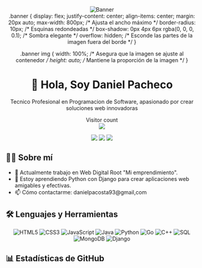 <div align="center">
  <div class="banner">
  <img src="https://i.pinimg.com/736x/17/fa/12/17fa123af066c303b45d7c79afdf99e0.jpg" alt="Banner">
  </div>
  .banner {
  display: flex;
  justify-content: center;
  align-items: center;
  margin: 20px auto;
  max-width: 800px; /* Ajusta el ancho máximo */
  border-radius: 10px; /* Esquinas redondeadas */
  box-shadow: 0px 4px 6px rgba(0, 0, 0, 0.1); /* Sombra elegante */
  overflow: hidden; /* Esconde las partes de la imagen fuera del borde */
}

.banner img {
  width: 100%; /* Asegura que la imagen se ajuste al contenedor */
  height: auto; /* Mantiene la proporción de la imagen */
}


  <h1>👋 Hola, Soy Daniel Pacheco</h1>
  <p>Tecnico Profesional en Programacion de Software, apasionado por crear soluciones web innovadoras</p>
  <!-- Contador de visitas -->
  <p align="center"> 
    Visitor count<br>
    <img src="https://profile-counter.glitch.me/DanielPacheco31/count.svg"/>
  </p>
  
  <p>
    <a href="https://tu-sitio-web.com"><img src="https://img.shields.io/badge/Website-tu--sitio--web.com-blue?style=flat-square&logo=google-chrome"></a>
    <a href="https://linkedin.com/in/tu-perfil"><img src="https://img.shields.io/badge/-LinkedIn-0077B5?style=flat-square&logo=Linkedin&logoColor=white"></a>
    <a href="mailto:tu@email.com"><img src="https://img.shields.io/badge/-Email-D14836?style=flat-square&logo=Gmail&logoColor=white"></a>
  </p>
</div>

## 👨‍💻 Sobre mí

- 🔭 Actualmente trabajo en Web Digital Root "Mi emprendimiento".
- 🌱 Estoy aprendiendo Python con Django para crear aplicaciones web amigables y efectivas.
- 📫 Cómo contactarme: danielpacosta93@gmail,com

## 🛠️ Lenguajes y Herramientas

<p align="center">
<img src="https://img.shields.io/badge/HTML5-E34F26?style=for-the-badge&logo=html5&logoColor=white" alt="HTML5" />
<img src="https://img.shields.io/badge/CSS3-1572B6?style=for-the-badge&logo=css3&logoColor=white" alt="CSS3" />
<img src="https://img.shields.io/badge/JavaScript-F7DF1E?style=for-the-badge&logo=javascript&logoColor=black" alt="JavaScript" />
<img src="https://img.shields.io/badge/Java-ED8B00?style=for-the-badge&logo=openjdk&logoColor=white" alt="Java" />
<img src="https://img.shields.io/badge/Python-3776AB?style=for-the-badge&logo=python&logoColor=white" alt="Python" />
<img src="https://img.shields.io/badge/Go-00ADD8?style=for-the-badge&logo=go&logoColor=white" alt="Go" />
<img src="https://img.shields.io/badge/C++-00599C?style=for-the-badge&logo=cplusplus&logoColor=white" alt="C++" />
<img src="https://img.shields.io/badge/SQL-4479A1?style=for-the-badge&logo=mysql&logoColor=white" alt="SQL" />
<img src="https://img.shields.io/badge/MongoDB-4EA94B?style=for-the-badge&logo=mongodb&logoColor=white" alt="MongoDB" />
<img src="https://img.shields.io/badge/Django-092E20?style=for-the-badge&logo=django&logoColor=white" alt="Django" />
</p>

## 📊 Estadísticas de GitHub


